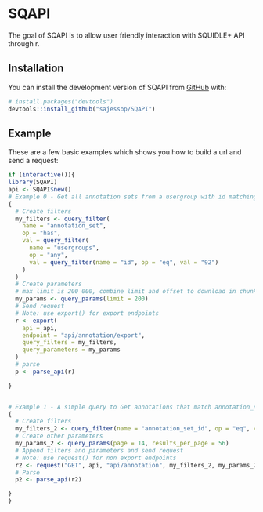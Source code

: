 
<!-- README.md is generated from README.Rmd. Please edit that file -->

# SQAPI

<!-- badges: start -->

<!-- badges: end -->

The goal of SQAPI is to allow user friendly interaction with SQUIDLE+
API through r.

## Installation

You can install the development version of SQAPI from
[GitHub](https://github.com/) with:

``` r
# install.packages("devtools")
devtools::install_github("sajessop/SQAPI")
```

## Example

These are a few basic examples which shows you how to build a url and
send a request:

``` r
if (interactive()){
library(SQAPI)
api <- SQAPI$new()
# Example 0 - Get all annotation sets from a usergroup with id matching 92
{
  # Create filters
  my_filters <- query_filter(
    name = "annotation_set",
    op = "has",
    val = query_filter(
      name = "usergroups",
      op = "any",
      val = query_filter(name = "id", op = "eq", val = "92")
    )
  )
  # Create parameters
  # max limit is 200 000, combine limit and offset to download in chunks
  my_params <- query_params(limit = 200)
  # Send request
  # Note: use export() for export endpoints
  r <- export(
    api = api,
    endpoint = "api/annotation/export",
    query_filters = my_filters,
    query_parameters = my_params
  )
  # parse
  p <- parse_api(r)

}


# Example 1 - A simple query to Get annotations that match annotation_set_id = 5432 and specify pagination parameters
{
  # Create filters
  my_filters_2 <- query_filter(name = "annotation_set_id", op = "eq", val = "5432")
  # Create other parameters
  my_params_2 <- query_params(page = 14, results_per_page = 56)
  # Append filters and parameters and send request
  # Note: use request() for non export endpoints
  r2 <- request("GET", api, "api/annotation", my_filters_2, my_params_2)
  # Parse
  p2 <- parse_api(r2)

}
}
```
